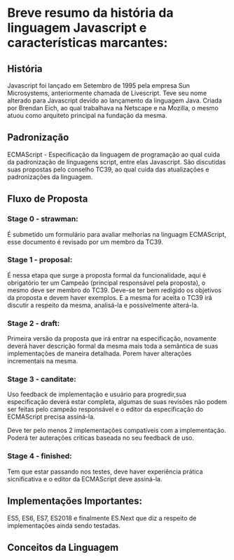 # Breve resumo da história da linguagem Javascript e características marcantes:

## História
Javascript foi lançado em Setembro de 1995 pela empresa Sun Microsystems, anteriormente chamada de Livescript. Teve seu nome alterado para Javascript devido ao lançamento da linguagem Java. Criada por Brendan Eich, ao qual trabalhava na Netscape e na Mozilla, o mesmo atuou como arquiteto principal na fundação da mesma.

## Padronização
ECMAScript - Especificação da linguagem de programação ao qual cuida da padronização de
linguagens script, entre elas Javascript. São discutidas suas propostas pelo conselho
TC39, ao qual cuida das atualizações e padronizações da linguagem.

## Fluxo de Proposta
### Stage 0 - strawman:
É submetido um formulário para avaliar melhorias na linguagm ECMAScript, esse documento é revisado por um membro da TC39.
### Stage 1 - proposal:
É nessa etapa que surge a proposta formal da funcionalidade, aqui é obrigatório ter um Campeão (principal responsável pela proposta), o mesmo deve ser membro do TC39. Deve-se ter bem redigido os objetivos da proposta e devem haver exemplos. E a mesma for aceita o TC39 irá discutir a respeito da mesma, analisá-la e possívelmente alterá-la.
### Stage 2 - draft:
Primeira versão da proposta que irá entrar na especificação, novamente deverá haver descrição formal da mesma mais toda a semântica de suas implementações de maneira detalhada.
Porem haver alterações incrementais na mesma.
### Stage 3 - canditate:
Uso feedback de implementação e usuário para progredir,sua especificação deverá estar completa, algumas de suas revisões não podem ser feitas pelo campeão responsável e o editor da especificação do ECMAScript precisa assiná-la.

Deve ter pelo menos 2 implementações compatíveis com a implementação. Poderá ter auterações criticas baseada no seu feedback de uso.
### Stage 4 - finished:
Tem que estar passando nos testes, deve haver experiência prática sicnificativa e o editor da ECMAScript deve assiná-la.

## Implementações Importantes:
ES5, ES6, ES7, ES2018 e finalmente ES.Next que diz a respeito de implementações ainda sendo testadas.

## Conceitos da Linguagem

